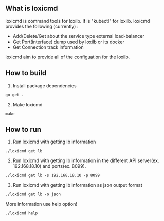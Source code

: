 ## What is loxicmd

loxicmd is command tools for loxilb. It is "kubectl" for loxilb. loxicmd provides the following (currently) :

- Add/Delete/Get about the service type external load-balancer 
- Get Port(interface) dump used by loxilb or its docker
- Get Connection track information

loxicmd aim to provide all of the configuation for the loxilb.

## How to build

1. Install package dependencies 

```
go get .
```

2. Make loxicmd

```
make
```

## How to run

1. Run loxicmd with getting lb information

```
./loxicmd get lb
```

2. Run loxicmd with getting lb information in the different API server(ex. 192.168.18.10) and ports(ex. 8099).

```
./loxicmd get lb -s 192.168.18.10 -p 8099
```

3. Run loxicmd with  getting lb information as json output format
```
./loxicmd get lb -o json
```

More information use help option!
```
./loxicmd help
```

